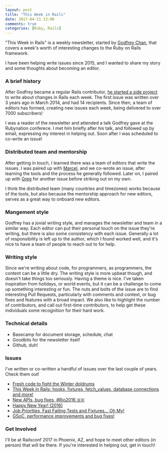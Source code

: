```yaml
---
layout: post
title: "This Week in Rails"
date: 2017-04-21 13:00
comments: true
categories: [Ruby, Rails]
---
```


"This Week in Rails" is a weekly newsletter, started by [Godfrey Chan](https://twitter.com/chancancode), that covers a week's worth of interesting changes to the Ruby on Rails framework.

I have been helping write issues since 2015, and I wanted to share my story and some thoughts about becoming an editor.

### A brief history

After Godfrey became a regular Rails contributor, [he started a side project](https://rails-weekly.ongoodbits.com/2017/04/09/an-incredible-journey) to write about changes in Rails each week. The first issue was written over 3 years ago in March 2014, and had 14 recipients. Since then, a team of editors has formed, creating new issues each week, being delivered to over 7000 subscribers!

I was a reader of the newsletter and attended a talk Godfrey gave at the Rubynation conferece. I met him briefly after his talk, and followed up by email, expressing my interest in helping out. Soon after I was scheduled to co-write an issue!

### Distributed team and mentorship

After getting in touch, I learned there was a team of editors that write the issues. I was paired up with [Marcel](https://twitter.com/marcelmorgan), and we co-wrote an issue, after learning the tools and the process he generally followed. Later on, I paired up with [Greg](https://twitter.com/gregmolnar) for another issue before striking out on my own.

I think the distributed team (many countries and timezones) works because of the tools, but also because the mentorship approach for new editors, serves as a great way to onboard new editors.


### Mangement style

Godfrey has a jovial writing style, and manages the newsletter and team in a similar way. Each editor can put their personal touch on the issue they're writing, but there is also some consistency with each issue. Generally a lot of responsibility is left up to the author, which I found worked well, and it's nice to have a team of people to reach out to for help.

### Writing style

Since we're writing about code, for programmers, as programmers, the content can be a little dry. The writing style is more upbeat though, and doesn't take things too seriously. Having a theme is nice. I've taken inspiration from holidays, or world events, but it can be a challenge to come up something interesting or fun. The nuts and bolts of the issue are to find interesting Pull Requests, particularly with comments and context, or bug fixes and features with a broad impact. We also like to highlight the number of contributors, and call out first-time contributors, to help get these individuals some recognition for their hard work.

### Technical details

 * Basecamp for document storage, schedule, chat
 * Goodbits for the newsletter itself
 * Github, duh!

### Issues

I've written or co-written a handful of issues over the last couple of years. Check them out!

* [Fresh code to fight the Winter doldrums](https://rails-weekly.ongoodbits.com/2017/02/04/fresh-code-to-fight-the-winter-doldrums)
* [This Week in Rails: hooks, fixtures, fetch_values, database connections and more!](https://rails-weekly.ongoodbits.com/2017/04/15/hooks-fixtures-fetch_values-database-connections-and-more)
* [New APIs, bug fixes, #Rio2016 🇧🇷](https://rails-weekly.ongoodbits.com/2016/08/05/new-apis-bug-fixes-rio2016)
* [Happy New Year! (2016)](https://rails-weekly.ongoodbits.com/2016/01/08/happy-new-year)
* [Job Priorities, Fast Failing Tests and Fixtures... Oh My!](https://rails-weekly.ongoodbits.com/2015/10/02/job-priorities-fast-failing-tests-and-fixtures-oh-my)
* [GSoC, performance improvements and bug fixes!](https://rails-weekly.ongoodbits.com/2015/09/25/gsoc-performance-improvements-and-bug-fixes)

### Get Involved

I'll be at Railsconf 2017 in Phoenix, AZ, and hope to meet other editors (in person) that will be there. If you're interested in helping out, get in touch!
